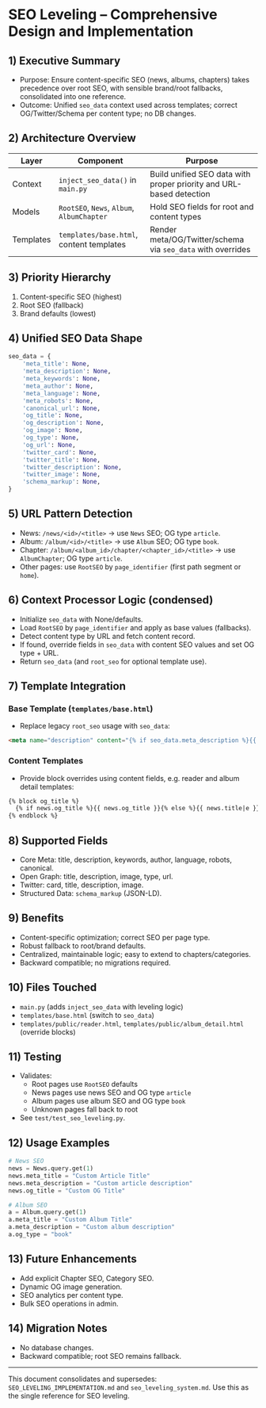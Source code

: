 # SEO Leveling – Comprehensive Design and Implementation

## 1) Executive Summary

- Purpose: Ensure content-specific SEO (news, albums, chapters) takes precedence over root SEO, with sensible brand/root fallbacks, consolidated into one reference.
- Outcome: Unified `seo_data` context used across templates; correct OG/Twitter/Schema per content type; no DB changes.

## 2) Architecture Overview

| Layer | Component | Purpose |
|------|-----------|---------|
| Context | `inject_seo_data()` in `main.py` | Build unified SEO data with proper priority and URL-based detection |
| Models | `RootSEO`, `News`, `Album`, `AlbumChapter` | Hold SEO fields for root and content types |
| Templates | `templates/base.html`, content templates | Render meta/OG/Twitter/schema via `seo_data` with overrides |

## 3) Priority Hierarchy

1. Content-specific SEO (highest)
2. Root SEO (fallback)
3. Brand defaults (lowest)

## 4) Unified SEO Data Shape

```python
seo_data = {
    'meta_title': None,
    'meta_description': None,
    'meta_keywords': None,
    'meta_author': None,
    'meta_language': None,
    'meta_robots': None,
    'canonical_url': None,
    'og_title': None,
    'og_description': None,
    'og_image': None,
    'og_type': None,
    'og_url': None,
    'twitter_card': None,
    'twitter_title': None,
    'twitter_description': None,
    'twitter_image': None,
    'schema_markup': None,
}
```

## 5) URL Pattern Detection

- News: `/news/<id>/<title>` → use `News` SEO; OG type `article`.
- Album: `/album/<id>/<title>` → use `Album` SEO; OG type `book`.
- Chapter: `/album/<album_id>/chapter/<chapter_id>/<title>` → use `AlbumChapter`; OG type `article`.
- Other pages: use `RootSEO` by `page_identifier` (first path segment or `home`).

## 6) Context Processor Logic (condensed)

- Initialize `seo_data` with None/defaults.
- Load `RootSEO` by `page_identifier` and apply as base values (fallbacks).
- Detect content type by URL and fetch content record.
- If found, override fields in `seo_data` with content SEO values and set OG type + URL.
- Return `seo_data` (and `root_seo` for optional template use).

## 7) Template Integration

### Base Template (`templates/base.html`)
- Replace legacy `root_seo` usage with `seo_data`:
```html
<meta name="description" content="{% if seo_data.meta_description %}{{ seo_data.meta_description }}{% else %}{{ brand_info.tagline|default('Modern content management for the digital age') }}{% endif %}">
```

### Content Templates
- Provide block overrides using content fields, e.g. reader and album detail templates:
```html
{% block og_title %}
  {% if news.og_title %}{{ news.og_title }}{% else %}{{ news.title|e }}{% endif %}
{% endblock %}
```

## 8) Supported Fields

- Core Meta: title, description, keywords, author, language, robots, canonical.
- Open Graph: title, description, image, type, url.
- Twitter: card, title, description, image.
- Structured Data: `schema_markup` (JSON-LD).

## 9) Benefits

- Content-specific optimization; correct SEO per page type.
- Robust fallback to root/brand defaults.
- Centralized, maintainable logic; easy to extend to chapters/categories.
- Backward compatible; no migrations required.

## 10) Files Touched

- `main.py` (adds `inject_seo_data` with leveling logic)
- `templates/base.html` (switch to `seo_data`)
- `templates/public/reader.html`, `templates/public/album_detail.html` (override blocks)

## 11) Testing

- Validates:
  - Root pages use `RootSEO` defaults
  - News pages use news SEO and OG type `article`
  - Album pages use album SEO and OG type `book`
  - Unknown pages fall back to root
- See `test/test_seo_leveling.py`.

## 12) Usage Examples

```python
# News SEO
news = News.query.get(1)
news.meta_title = "Custom Article Title"
news.meta_description = "Custom article description"
news.og_title = "Custom OG Title"

# Album SEO
a = Album.query.get(1)
a.meta_title = "Custom Album Title"
a.meta_description = "Custom album description"
a.og_type = "book"
```

## 13) Future Enhancements

- Add explicit Chapter SEO, Category SEO.
- Dynamic OG image generation.
- SEO analytics per content type.
- Bulk SEO operations in admin.

## 14) Migration Notes

- No database changes.
- Backward compatible; root SEO remains fallback.

---

This document consolidates and supersedes: `SEO_LEVELING_IMPLEMENTATION.md` and `seo_leveling_system.md`. Use this as the single reference for SEO leveling.
